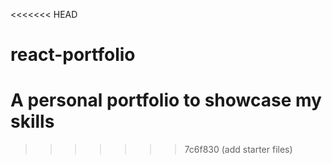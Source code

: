 <<<<<<< HEAD
# react-portfolio
A personal portfolio to showcase my skills
=======

>>>>>>> 7c6f830 (add starter files)
